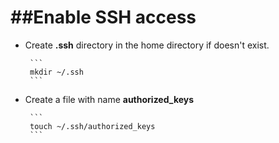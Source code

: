 ##Enable SSH access
=====================

* Create **.ssh** directory in the home directory if doesn't exist.

       ```
       mkdir ~/.ssh
       ```
* Create a file with name **authorized\_keys**

       ```
       touch ~/.ssh/authorized_keys
       ```
